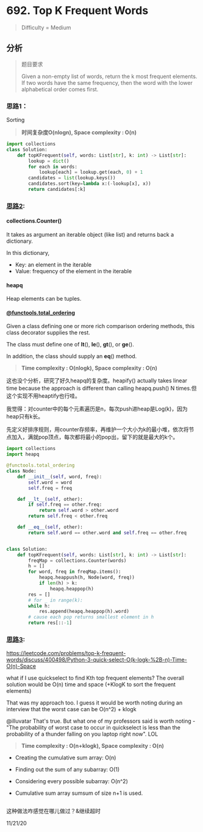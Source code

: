 # 692. Top K Frequent Words
> Difficulty = Medium

## 分析

> 题目要求
> 
> Given a non-empty list of words, return the k most frequent elements. If two words have the same frequency, then the word with the lower alphabetical order comes first.

### 思路1：

Sorting

> **时间复杂度O(nlogn), Space complexity : O(n)**

```python
import collections
class Solution:
    def topKFrequent(self, words: List[str], k: int) -> List[str]:
        lookup = dict()
        for each in words:
            lookup[each] = lookup.get(each, 0) + 1
        candidates = list(lookup.keys())
        candidates.sort(key=lambda x:(-lookup[x], x))
        return candidates[:k]
```

### [思路2](https://leetcode.com/problems/top-k-frequent-words/discuss/108348/Python-3-solution-with-O\(nlogk\)-and-O\(n\)):

#### collections.Counter()

It takes as argument an iterable object (like list) and returns back a dictionary.

In this dictionary,
- Key: an element in the iterable
- Value: frequency of the element in the iterable

#### heapq

Heap elements can be tuples.

#### [@functools.total_ordering](https://docs.python.org/3.8/library/functools.html)

Given a class defining one or more rich comparison ordering methods, this class decorator supplies the rest.

The class must define one of __lt__(), __le__(), __gt__(), or __ge__().

In addition, the class should supply an __eq__() method.


> **Time complexity : O(nlogk), Space complexity : O(n)**

这也没个分析，研究了好久heapq的复杂度。heapify() actually takes linear time because the approach is different than calling heapq.push() N times.但这个实现不用heaptify也行哇。

我觉得：对counter中的每个元素遍历是n，每次push进heap是Log(k)，因为heap只有k长。

先定义好排序规则，用counter存频率，再维护一个大小为k的最小堆，依次将节点加入，满就pop顶点，每次都将最小的pop出，留下的就是最大的k个。

```python
import collections
import heapq

@functools.total_ordering
class Node:
    def __init__(self, word, freq):
        self.word = word
        self.freq = freq

    def __lt__(self, other):
        if self.freq == other.freq:
            return self.word > other.word
        return self.freq < other.freq

    def __eq__(self, other):
        return self.word == other.word and self.freq == other.freq


class Solution:
    def topKFrequent(self, words: List[str], k: int) -> List[str]:
        freqMap = collections.Counter(words)
        h = []
        for word, freq in freqMap.items():
            heapq.heappush(h, Node(word, freq))
            if len(h) > k:
                heapq.heappop(h)
        res = []
        # for _ in range(k):
        while h:
            res.append(heapq.heappop(h).word)
        # cause each pop returns smallest element in h
        return res[::-1]
```

### [思路3](https://leetcode.com/problems/top-k-frequent-words/discuss/108348/Python-3-solution-with-O\(nlogk\)-and-O\(n\)):

https://leetcode.com/problems/top-k-frequent-words/discuss/400498/Python-3-quick-select-O(k-logk-%2B-n)-Time-O(n)-Space

what if I use quickselect to find Kth top frequent elements? The overall solution would be O(n) time and space (+KlogK to sort the frequent elements)

That was my approach too. I guess it would be worth noting during an interview that the worst case can be O(n^2) + klogk

@illuvatar That's true. But what one of my professors said is worth noting - "The probability of worst case to occur in quickselect is less than the probability of a thunder falling on you laptop right now". LOL


> **Time complexity : O(n+klogk), Space complexity : O(n)**

- Creating the cumulative sum array: O(n)
- Finding out the sum of any subarray: O(1)
- Considering every possible subarray: O(n^2)

- Cumulative sum array sumsum of size n+1 is used.

```python

```

这种做法咋感觉在哪儿做过？&继续超时


11/21/20